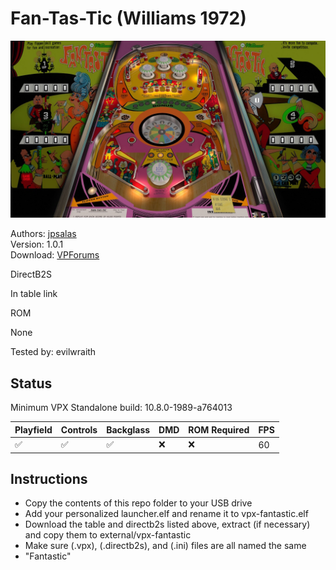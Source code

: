 # Fan-Tas-Tic (Williams 1972)

![Table Preview](../../images/vpx-fantastic.jpg)

Authors: [jpsalas](https://www.vpforums.org/index.php?showuser=277)  
Version: 1.0.1  
Download: [VPForums](https://www.vpforums.org/index.php?app=downloads&showfile=18630)

DirectB2S

In table link

ROM

None

Tested by: evilwraith

## Status 

Minimum VPX Standalone build: 10.8.0-1989-a764013

| Playfield | Controls | Backglass | DMD | ROM Required | FPS | 
|-----------|----------|-----------|-----|--------------|-----|
| :white_check_mark: | :white_check_mark: | :white_check_mark: | :x: | :x: | 60 |

## Instructions

- Copy the contents of this repo folder to your USB drive
- Add your personalized launcher.elf and rename it to vpx-fantastic.elf
- Download the table and directb2s listed above, extract (if necessary) and copy them to external/vpx-fantastic
- Make sure (.vpx), (.directb2s), and (.ini) files are all named the same
- "Fantastic"

